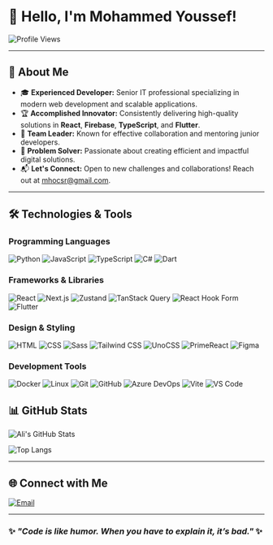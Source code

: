 # 👋 Hello, I'm Mohammed Youssef!

![Profile Views](https://komarev.com/ghpvc/?username=MohammeYoussef&color=blue&style=for-the-badge)

---

## 🚀 About Me

- 🎓 **Experienced Developer:** Senior IT professional specializing in modern web development and scalable applications.
- 🏆 **Accomplished Innovator:** Consistently delivering high-quality solutions in **React**, **Firebase**, **TypeScript**, and **Flutter**.
- 🌟 **Team Leader:** Known for effective collaboration and mentoring junior developers.
- 💼 **Problem Solver:** Passionate about creating efficient and impactful digital solutions.
- 📬 **Let's Connect:** Open to new challenges and collaborations! Reach out at [mhocsr@gmail.com](mailto:mhocsr@gmail.com).

---

## 🛠️ Technologies & Tools

### **Programming Languages**
![Python](https://img.shields.io/badge/-Python-000?&logo=Python)
![JavaScript](https://img.shields.io/badge/-JavaScript-000?&logo=JavaScript)
![TypeScript](https://img.shields.io/badge/-TypeScript-000?&logo=TypeScript)
![C#](https://img.shields.io/badge/-C%23-000?style=flat&logo=C%20Sharp)
![Dart](https://img.shields.io/badge/-Dart-000?&logo=Dart)

### **Frameworks & Libraries**
![React](https://img.shields.io/badge/-React-000?&logo=React)
![Next.js](https://img.shields.io/badge/-Next.js-000?&logo=Next.js)
![Zustand](https://img.shields.io/badge/-Zustand-000?&logo=Zustand)
![TanStack Query](https://img.shields.io/badge/-TanStack%20Query-000?&logo=reactquery&logoColor=white)
![React Hook Form](https://img.shields.io/badge/-React%20Hook%20Form-000?&logo=ReactHookForm)
![Flutter](https://img.shields.io/badge/-Flutter-000?&logo=Flutter)

### **Design & Styling**
![HTML](https://img.shields.io/badge/-HTML-000?&logo=HTML5)
![CSS](https://img.shields.io/badge/-CSS-000?&logo=CSS3)
![Sass](https://img.shields.io/badge/-Sass-000?&logo=Sass)
![Tailwind CSS](https://img.shields.io/badge/-Tailwind%20CSS-000?&logo=TailwindCSS)
![UnoCSS](https://img.shields.io/badge/-UnoCSS-000?&logo=unocss&logoColor=white)
![PrimeReact](https://img.shields.io/badge/-PrimeReact-000?&logo=PrimeReact)
![Figma](https://img.shields.io/badge/-Figma-000?&logo=Figma)

### **Development Tools**
![Docker](https://img.shields.io/badge/-Docker-000?&logo=Docker)
![Linux](https://img.shields.io/badge/-Linux-000?&logo=Linux)
![Git](https://img.shields.io/badge/-Git-000?&logo=Git)
![GitHub](https://img.shields.io/badge/-GitHub-000?&logo=GitHub)
![Azure DevOps](https://img.shields.io/badge/-Azure%20DevOps-000?&logo=microsoftazure&logoColor=white)
![Vite](https://img.shields.io/badge/-Vite-000?style=flat&logo=Vite)
![VS Code](https://img.shields.io/badge/-VS%20Code-000?&logo=visualstudiocode&logoColor=007ACC)


## 📊 GitHub Stats

<div align="left">

![Ali's GitHub Stats](https://github-readme-stats.vercel.app/api?username=MohammeYoussef&show_icons=true&hide_border=true&theme=radical)

![Top Langs](https://github-readme-stats.vercel.app/api/top-langs/?username=MohammeYoussef&layout=compact&hide_border=true&theme=radical)

</div>

---

## 🌐 Connect with Me

<div align="left">

  
[![Email](https://img.shields.io/badge/Email-red?style=for-the-badge&logo=gmail&labelColor=red)](mailto:mhocsr@gmail.com)

</div>

---

### ✨ _"Code is like humor. When you have to explain it, it’s bad."_ ✨
